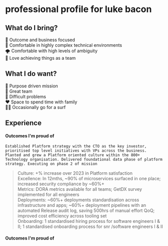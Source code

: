 # professional profile for luke bacon

## What do I bring?

💸 Outcome and business focused <br>
🤯 Comfortable in highly complex technical environments <br>
🌪️ Comfortable with high levels of ambiguity <br>
🤝 Love achieving things as a team <br>

## What I do want?

🙌 Purpose driven mission <br>
🤝 Great team <br>
🧐 Difficult problems <br>
❤️ Space to spend time with family <br>
🏄‍♂️ Occasionally go for a surf <br>

## Experience

#### Outcomes I'm proud of

`Established Platform strategy with the CTO as the key investor, prioritised top level initiatives with VPs across the business. Planted and grew a Platform oriented culture within the 800+ Technology organisation. Delivered foundational data phase of platform strategy. Executing on phase 2 of mission `

> Culture: +% increase over 2023 in Platform satisfaction <br>
> Excellence:  In 12mths, ~90% of microservices surfaced in one place; increased security compliance by ~60%+ <br>
> Metrics: DORA metrics available for all teams; GetDX survey implemented for all engineers <br>
> Deployments: ~60%+ deployments standardisation across infrastructure and apps; ~60%+ deployment pipelines with an automated Release audit log, saving 500hrs of manual effort QoQ; improved cost efficiency across tooling set <br>
> Onboarding: 1 standardised hiring process for software engineers I & II; 1 standardised onboarding process for snr /software engineers I & II <br>

#### Outcomes I'm proud of

